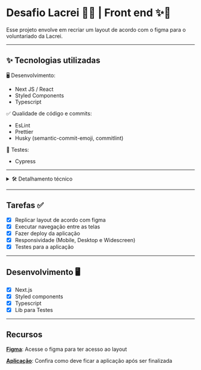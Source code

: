 # Desafio Lacrei 🏳️‍🌈 | Front end ✨🌈

Esse projeto envolve em recriar um layout de acordo com o figma para o voluntariado da Lacrei.

---

## ✨ Tecnologias utilizadas

🖥️ Desenvolvimento:

- Next JS / React
- Styled Components
- Typescript

✅ Qualidade de código e commits:

- EsLint
- Prettier
- Husky (semantic-commit-emoji, commitlint)

🧪 Testes:

- Cypress

---

<details>
<summary>🛠️ Detalhamento técnico</summary>

### 👷 Como rodar

```bash
# Clone o repositório e execute `npm install` para instalação de depedências
npm i

# Para executar no servidor local após a instalação das dependências
npm run dev

# Executar `npm run build` para realizar o build do projeto para produção
npm run build

# Executar `npm start` para rodar a aplicação em um servidor local após o build
npm start

# Executar testes do cypress
npm run e2e # O build será realizado, e inicializado um servidor em localhost:3000 e o cypress inicializado!

```

---

### Template utilizado

Este projeto foi gerado a partir do [template de styled-components](https://github.com/vercel/next.js/tree/canary/examples/with-styled-components), usando uma solução de estilo diferente de [styled-jsx](https://github.com/vercel/styled-jsx) que também oferece suporte a estilos universais.
Isso significa que podemos fornecer os estilos necessários para a primeira renderização no HTML e, em seguida, carregar o restante no cliente.
Neste projeto está sendo utilizado [styled-components](https://github.com/styled-components/styled-components).

Este projeto usa o [SWC](https://nextjs.org/docs/advanced-features/compiler#styled-components) baseado em Rust em Next.js para melhor desempenho do que o Babel.

</details>

---

## Tarefas ✅

- [x] Replicar layout de acordo com figma
- [x] Executar navegação entre as telas
- [x] Fazer deploy da aplicação
- [x] Responsividade (Mobile, Desktop e Widescreen)
- [x] Testes para a aplicação

---

## Desenvolvimento 🖥️

- [x] Next.js
- [x] Styled components
- [x] Typescript
- [x] Lib para Testes

---

## Recursos

**[Figma](https://www.figma.com/file/rinPq1hNUad5M5P4B9Sl23/Desafio?node-id=2%3A15&t=apIxxo3pcKbKGRX4-0)**: Acesse o figma para ter acesso ao layout

[**Aplicação**](https://desafio-lacrei-five.vercel.app): Confira como deve ficar a aplicação após ser finalizada
